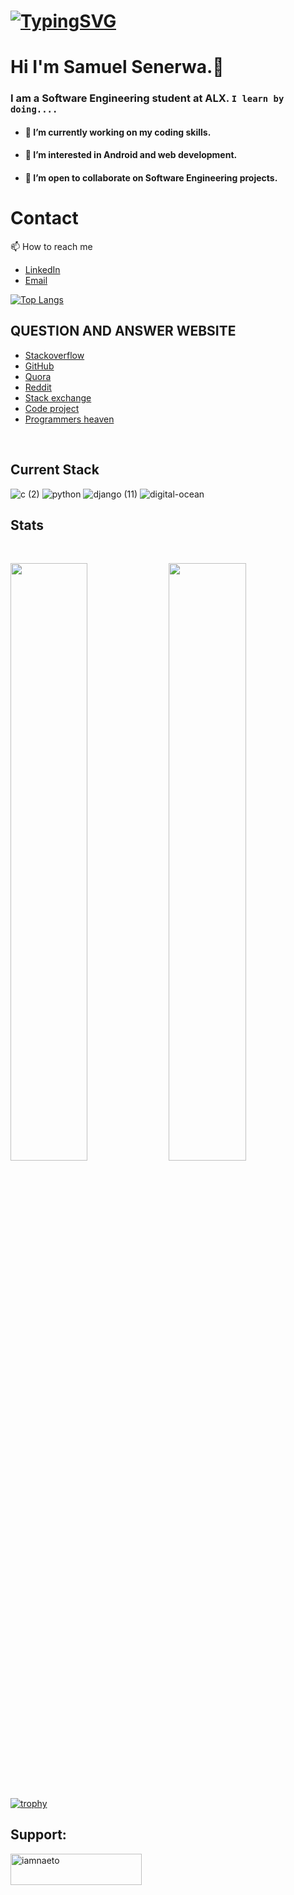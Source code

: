 
# [![TypingSVG](https://readme-typing-svg.demolab.com?lines=Hey!+You+Are+Welcome+To+My+Profile;My+Name+Is+SENERWA;I+Am+Passionate+About+Coding;I+Learn+By+Doing)](https://git.io/typing-svg)
# Hi I'm Samuel Senerwa.👋


### I am a Software Engineering student at ALX. `I learn by doing....`

- #### 🔭 I’m currently working on my coding skills.
- #### 👀 I’m interested in Android and web development.
- #### 👯 I’m open to collaborate on Software Engineering projects.

# Contact 

📫 How to reach me 
* [LinkedIn](https://www.linkedin.com/in/samuel-senerwa-b37112235/)
* [Email](mailto:samuelsenerwa@gmail.com)

[![Top Langs](https://github-readme-stats.vercel.app/api/top-langs/?username=samuelsenerwa&layout=compact)](https://github.com/samuelsenerwa/github-readme-stats)


## QUESTION AND ANSWER WEBSITE 
* [Stackoverflow](https://Stackoverflow.com/)
* [GitHub](https://github.com/)
* [Quora](https://quora.com/)
* [Reddit](https://reddit.com/)
* [Stack exchange](https://Stackexchange.com/)
* [Code project](https://codeproject.com/)
* [Programmers heaven](https://programmersheaven.com/)
 <br>

  ## Current Stack
![c (2)](https://user-images.githubusercontent.com/85606106/216023081-e2193013-03e9-4b6c-a03a-6a34b7548fb3.png)
![python](https://user-images.githubusercontent.com/85606106/216023453-945ff5b7-136c-4c25-a1a6-21a1c44cea9d.png)
![django (11)](https://user-images.githubusercontent.com/85606106/158759593-4f21523d-28e5-465d-b5e9-4bf62f474e4c.png)
![digital-ocean](https://user-images.githubusercontent.com/85606106/216023155-9589fbdc-0832-4cb9-950c-751d883b5a33.png)

## Stats
<br/>
<p align="left">
  <img width="49.5%" src="https://github-readme-stats.vercel.app/api?username=samuelsenerwa&show_icons=true&theme=radical&hide_border=true" />
    <img width="49.5%" src="https://github-readme-streak-stats.herokuapp.com/?user=samuelsenerwa&theme=radical&hide_border=true" />
  </a>
</p>
<br>

[![trophy](https://github-profile-trophy.vercel.app/?username=samuelsenerwa)](https://github.com/samuelsenerwa/github-profile-trophy)

<h2 align="left">Support:</h2>
<p><a href="https://www.buymeacoffee.com/samuelsenerwa"> <img align="left" src="https://cdn.buymeacoffee.com/buttons/v2/default-yellow.png" height="50" width="210" alt="iamnaeto" /></a></p>

<!---
samuelsenerwa/samuelsenerwa is a ✨ special ✨ repository because its `README.md` (this file) appears on your GitHub profile.
You can click the Preview link to take a look at your changes.
--->
